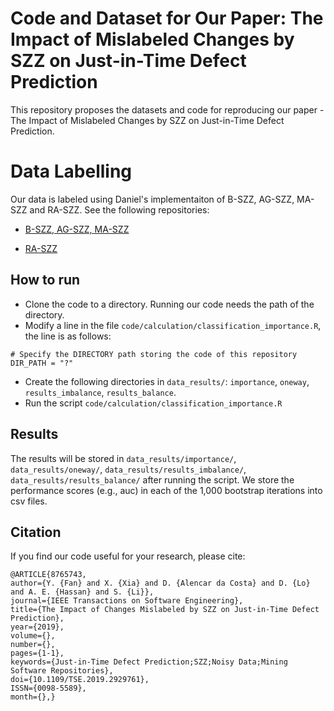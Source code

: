 # Code and Dataset for Our Paper: The Impact of Mislabeled Changes by SZZ on Just-in-Time Defect Prediction

This repository proposes the datasets and code for reproducing our paper - The Impact of Mislabeled Changes by SZZ on Just-in-Time Defect Prediction.

# Data Labelling
Our data is labeled using Daniel's implementaiton of B-SZZ, AG-SZZ, MA-SZZ and RA-SZZ. See the following repositories:

- [B-SZZ, AG-SZZ, MA-SZZ](https://github.com/danielcalencar/ma-szz)

- [RA-SZZ](https://github.com/danielcalencar/ra-szz)

## How to run
* Clone the code to a directory. Running our code needs the path of the directory.
* Modify a line in the file `code/calculation/classification_importance.R`, the line is as follows:
```
# Specify the DIRECTORY path storing the code of this repository
DIR_PATH = "?" 
```
* Create the following directories in `data_results/`: `importance`, `oneway`, `results_imbalance`, `results_balance`.
* Run the script `code/calculation/classification_importance.R`

## Results
The results will be stored in `data_results/importance/`, `data_results/oneway/`,  `data_results/results_imbalance/`, `data_results/results_balance/` after running the script. We store the performance scores (e.g., auc) in each of the 1,000 bootstrap iterations into csv files.

## Citation
If you find our code useful for your research, please cite:

```
@ARTICLE{8765743, 
author={Y. {Fan} and X. {Xia} and D. {Alencar da Costa} and D. {Lo} and A. E. {Hassan} and S. {Li}}, 
journal={IEEE Transactions on Software Engineering}, 
title={The Impact of Changes Mislabeled by SZZ on Just-in-Time Defect Prediction}, 
year={2019}, 
volume={}, 
number={}, 
pages={1-1}, 
keywords={Just-in-Time Defect Prediction;SZZ;Noisy Data;Mining Software Repositories}, 
doi={10.1109/TSE.2019.2929761}, 
ISSN={0098-5589}, 
month={},}
```
